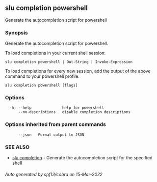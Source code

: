 ## slu completion powershell

Generate the autocompletion script for powershell

### Synopsis

Generate the autocompletion script for powershell.

To load completions in your current shell session:

	slu completion powershell | Out-String | Invoke-Expression

To load completions for every new session, add the output of the above command
to your powershell profile.


```
slu completion powershell [flags]
```

### Options

```
  -h, --help              help for powershell
      --no-descriptions   disable completion descriptions
```

### Options inherited from parent commands

```
      --json   Format output to JSON
```

### SEE ALSO

* [slu completion](slu_completion.md)	 - Generate the autocompletion script for the specified shell

###### Auto generated by spf13/cobra on 15-Mar-2022
